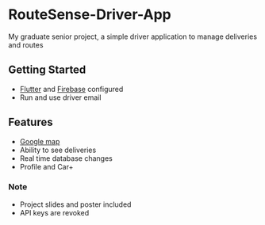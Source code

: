 # RouteSense-Driver-App
My graduate senior project, a simple driver application to manage deliveries and routes


## Getting Started
- [Flutter](https://flutter.dev/) and [Firebase](https://firebase.google.com/) configured
- Run and use driver email


## Features
- [Google map](https://developers.google.com/maps)
- Ability to see deliveries
- Real time database changes
- Profile and Car+



### Note
- Project slides and poster included
- API keys are revoked
